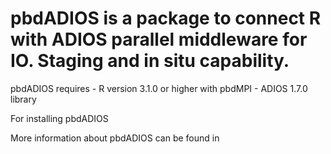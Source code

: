 pbdADIOS is a package to connect R with ADIOS parallel middleware for IO. Staging and in situ capability.
========

pbdADIOS requires
	 - R version 3.1.0 or higher with pbdMPI
	 - ADIOS 1.7.0 library

For installing pbdADIOS

More information about pbdADIOS can be found in

